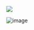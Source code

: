 ![](https://komarev.com/ghpvc/?username=antonkomarev&color=000000&label=۶ৎ)

![image](https://github.com/user-attachments/assets/e5db5901-368a-49dc-ad25-3b7632dbd596)


